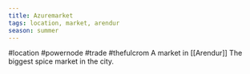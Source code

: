 ```yaml
---
title: Azuremarket
tags: location, market, arendur
season: summer
---
```

 

#location #powernode #trade #thefulcrom
A market in  [[Arendur]]
The biggest spice market in the city.
